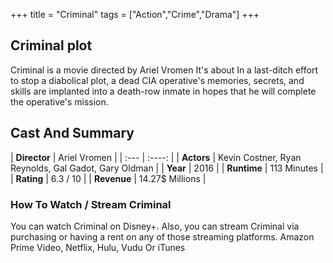 +++
title = "Criminal"
tags = ["Action","Crime","Drama"]
+++
## Criminal plot
Criminal is a movie directed by Ariel Vromen It's about In a last-ditch effort to stop a diabolical plot, a dead CIA operative's memories, secrets, and skills are implanted into a death-row inmate in hopes that he will complete the operative's mission.
## Cast And Summary
| **Director**      | Ariel Vromen |
    | :---        |    :----:   |
    |  **Actors** | Kevin Costner, Ryan Reynolds, Gal Gadot, Gary Oldman |
    | **Year**   | 2016    |
    |  **Runtime** | 113 Minutes |
    |  **Rating** | 6.3 / 10 | 
    |  **Revenue** | 14.27$ Millions |
### How To Watch / Stream Criminal
You can watch Criminal on Disney+.
Also, you can stream Criminal via purchasing or having a rent on any of those streaming platforms.
Amazon Prime Video, Netflix, Hulu, Vudu Or iTunes